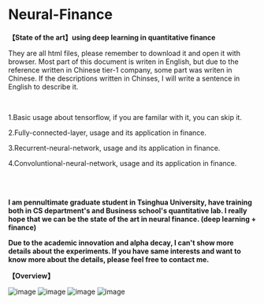 # Neural-Finance
**【State of the art】using deep learning in quantitative finance**

They are all html files, please remember to download it and open it with browser. Most part of this document is writen in English, but due to the reference written in Chinese tier-1 company, some part was writen in Chinese. If the descriptions written in Chinses, I will write a sentence in English to describe it. 

<br/>

1.Basic usage about tensorflow, if you are familar with it, you can skip it.

2.Fully-connected-layer, usage and its application in finance.


3.Recurrent-neural-network, usage and its application in finance.

4.Convoluntional-neural-network, usage and its application in finance.

<br/>
<br/>

**I am pennultimate graduate student in Tsinghua University, have training both in CS department's and Business school's quantitative lab. I really hope that we can be the state of the art in neural finance. (deep learning + finance)**

**Due to the academic innovation and alpha decay, I can't show more details about the experiments. If you have same interests and want to know more about the details, please feel free to contact me.**


**【Overview】**

![image](https://github.com/ThuAlexFang/Neural-Finance/blob/master/image/overview1.JPG)
![image](https://github.com/ThuAlexFang/Neural-Finance/blob/master/image/overview2.JPG)
![image](https://github.com/ThuAlexFang/Neural-Finance/blob/master/image/overview3.JPG)
![image](https://github.com/ThuAlexFang/Neural-Finance/blob/master/image/overview4.JPG)

